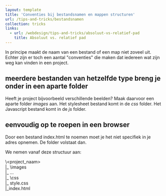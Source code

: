 ```yaml
---
layout: template
title: 'Conventies bij bestandsnamen en mappen structuren'
url: /tips-and-tricks/bestandsnamen
collection: tricks
links:
  - url: /webdesign/tips-and-tricks/absoluut-vs-relatief-pad
    title: Absoluut vs. relatief pad
---
```

In principe maakt de naam van een bestand of een map niet zoveel uit. Echter zijn er toch een aantal "conventies" die maken dat iedereen wat zijn weg kan vinden in een project.

## meerdere bestanden van hetzelfde type breng je onder in een aparte folder
Heeft je project bijvoorbeeld verschillende beelden? Maak daarvoor een aparte folder <em>images</em> aan.
Het stylesheet bestand komt in de <em>css</em> folder.
Het Javascript bestand komt in de <em>js</em> folder.

## eenvoudig op te roepen in een browser

Door een bestand index.html te noemen moet je het niet specifiek in je adres opnemen. De folder volstaat dan.

We nemen vanaf deze structuur aan:

<div class="gray-code">
\&lt;project_naam&gt;<br />
  |_ \images<br />
    |_ ...<br />
  |_ \css<br />
    |_ style.css<br />
  |_index.html
</div>